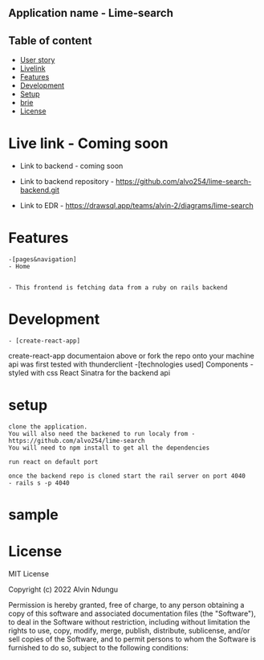 ## Application name - Lime-search


## Table of content
- [User story](description)
- [Livelink](Link)
- [Features](feature)
- [Development](development)
- [Setup](setup)
- [brie](sample)
- [License](license)



# Live link - Coming soon
 - Link to backend - coming soon
 - Link to backend repository - https://github.com/alvo254/lime-search-backend.git

 - Link to EDR - https://drawsql.app/teams/alvin-2/diagrams/lime-search

# Features
    -[pages&navigation]
    - Home
    

    - This frontend is fetching data from a ruby on rails backend



# Development
    - [create-react-app]
create-react-app documentaion above or fork the repo onto your machine
api was first tested with thunderclient
    -[technologies used]
Components - styled with css
React
Sinatra for the backend api

# setup 
    clone the application.
    You will also need the backened to run localy from - https://github.com/alvo254/lime-search
    You will need to npm install to get all the dependencies

    run react on default port

    once the backend repo is cloned start the rail server on port 4040
    - rails s -p 4040

# sample


# License
MIT License

Copyright (c) 2022 Alvin Ndungu

Permission is hereby granted, free of charge, to any person obtaining a copy
of this software and associated documentation files (the "Software"), to deal
in the Software without restriction, including without limitation the rights
to use, copy, modify, merge, publish, distribute, sublicense, and/or sell
copies of the Software, and to permit persons to whom the Software is
furnished to do so, subject to the following conditions:
